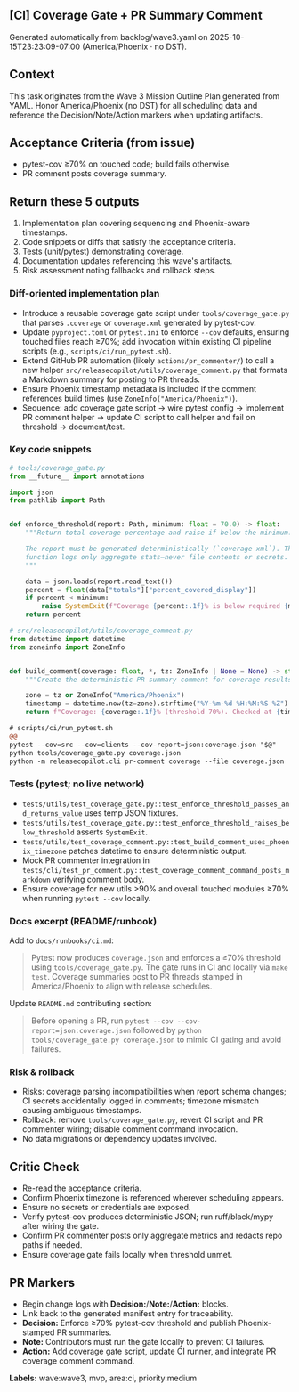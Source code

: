## [CI] Coverage Gate + PR Summary Comment

Generated automatically from backlog/wave3.yaml on 2025-10-15T23:23:09-07:00 (America/Phoenix · no DST).

## Context
This task originates from the Wave 3 Mission Outline Plan generated from YAML. Honor America/Phoenix (no DST) for all scheduling data and reference the Decision/Note/Action markers when updating artifacts.

## Acceptance Criteria (from issue)
- pytest-cov ≥70% on touched code; build fails otherwise.
- PR comment posts coverage summary.

## Return these 5 outputs
1. Implementation plan covering sequencing and Phoenix-aware timestamps.
2. Code snippets or diffs that satisfy the acceptance criteria.
3. Tests (unit/pytest) demonstrating coverage.
4. Documentation updates referencing this wave's artifacts.
5. Risk assessment noting fallbacks and rollback steps.

### Diff-oriented implementation plan
- Introduce a reusable coverage gate script under `tools/coverage_gate.py` that parses `.coverage` or `coverage.xml` generated by pytest-cov.
- Update `pyproject.toml` or `pytest.ini` to enforce `--cov` defaults, ensuring touched files reach ≥70%; add invocation within existing CI pipeline scripts (e.g., `scripts/ci/run_pytest.sh`).
- Extend GitHub PR automation (likely `actions/pr_commenter/`) to call a new helper `src/releasecopilot/utils/coverage_comment.py` that formats a Markdown summary for posting to PR threads.
- Ensure Phoenix timestamp metadata is included if the comment references build times (use `ZoneInfo("America/Phoenix")`).
- Sequence: add coverage gate script → wire pytest config → implement PR comment helper → update CI script to call helper and fail on threshold → document/test.

### Key code snippets
```python
# tools/coverage_gate.py
from __future__ import annotations

import json
from pathlib import Path


def enforce_threshold(report: Path, minimum: float = 70.0) -> float:
    """Return total coverage percentage and raise if below the minimum.

    The report must be generated deterministically (`coverage xml`). The
    function logs only aggregate stats—never file contents or secrets.
    """

    data = json.loads(report.read_text())
    percent = float(data["totals"]["percent_covered_display"])
    if percent < minimum:
        raise SystemExit(f"Coverage {percent:.1f}% is below required {minimum:.1f}%")
    return percent
```

```python
# src/releasecopilot/utils/coverage_comment.py
from datetime import datetime
from zoneinfo import ZoneInfo


def build_comment(coverage: float, *, tz: ZoneInfo | None = None) -> str:
    """Create the deterministic PR summary comment for coverage results."""

    zone = tz or ZoneInfo("America/Phoenix")
    timestamp = datetime.now(tz=zone).strftime("%Y-%m-%d %H:%M:%S %Z")
    return f"Coverage: {coverage:.1f}% (threshold 70%). Checked at {timestamp}."
```

```diff
# scripts/ci/run_pytest.sh
@@
pytest --cov=src --cov=clients --cov-report=json:coverage.json "$@"
python tools/coverage_gate.py coverage.json
python -m releasecopilot.cli pr-comment coverage --file coverage.json
```

### Tests (pytest; no live network)
- `tests/utils/test_coverage_gate.py::test_enforce_threshold_passes_and_returns_value` uses temp JSON fixtures.
- `tests/utils/test_coverage_gate.py::test_enforce_threshold_raises_below_threshold` asserts `SystemExit`.
- `tests/utils/test_coverage_comment.py::test_build_comment_uses_phoenix_timezone` patches datetime to ensure deterministic output.
- Mock PR commenter integration in `tests/cli/test_pr_comment.py::test_coverage_comment_command_posts_markdown` verifying comment body.
- Ensure coverage for new utils >90% and overall touched modules ≥70% when running `pytest --cov` locally.

### Docs excerpt (README/runbook)
Add to `docs/runbooks/ci.md`:

> Pytest now produces `coverage.json` and enforces a ≥70% threshold using `tools/coverage_gate.py`. The gate runs in CI and locally via `make test`. Coverage summaries post to PR threads stamped in America/Phoenix to align with release schedules.

Update `README.md` contributing section:

> Before opening a PR, run `pytest --cov --cov-report=json:coverage.json` followed by `python tools/coverage_gate.py coverage.json` to mimic CI gating and avoid failures.

### Risk & rollback
- Risks: coverage parsing incompatibilities when report schema changes; CI secrets accidentally logged in comments; timezone mismatch causing ambiguous timestamps.
- Rollback: remove `tools/coverage_gate.py`, revert CI script and PR commenter wiring; disable comment command invocation.
- No data migrations or dependency updates involved.


## Critic Check
- Re-read the acceptance criteria.
- Confirm Phoenix timezone is referenced wherever scheduling appears.
- Ensure no secrets or credentials are exposed.
- Verify pytest-cov produces deterministic JSON; run ruff/black/mypy after wiring the gate.
- Confirm PR commenter posts only aggregate metrics and redacts repo paths if needed.
- Ensure coverage gate fails locally when threshold unmet.

## PR Markers
- Begin change logs with **Decision:**/**Note:**/**Action:** blocks.
- Link back to the generated manifest entry for traceability.
- **Decision:** Enforce ≥70% pytest-cov threshold and publish Phoenix-stamped PR summaries.
- **Note:** Contributors must run the gate locally to prevent CI failures.
- **Action:** Add coverage gate script, update CI runner, and integrate PR coverage comment command.

**Labels:** wave:wave3, mvp, area:ci, priority:medium
